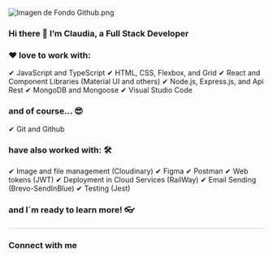 ![Imagen de Fondo Github.png](https://github.com/mcvasquezas/mcvasquezas/blob/b4f437f46a7fb1d4188afdb9c8a6fa58d8d2a96b/Imagen%20de%20Perfil%20Github.png)
### Hi there 👋 I’m Claudia, a Full Stack Developer

### ❤ love to work with:
✔ JavaScript and TypeScript
✔ HTML, CSS, Flexbox, and Grid
✔ React and Component Libraries (Material UI and others)
✔ Node.js, Express.js, and Api Rest
✔ MongoDB and Mongoose
✔ Visual Studio Code

### and of course... 😎
✔ Git and Github

### have also worked with: 🛠
✔ Image and file management (Cloudinary)
✔ Figma
✔ Postman
✔ Web tokens (JWT)
✔ Deployment in Cloud Services (RailWay)
✔ Email Sending (Brevo-SendInBlue)
✔ Testing (Jest)

### and I´m ready to learn more! 👓

<style>
  /* Estilo para la línea */
  hr {
    height: 1px;
    background-color: #ccc;
    border: none;
    margin-top: 20px;
    margin-bottom: 20px;
  }

  /* Estilo para el ícono */
  .icon {
    height: 5px; /* Ajusta el valor para cambiar el tamaño vertical */
    width: 5px; /* Ajusta el valor para cambiar el tamaño horizontal */
    margin-right: 5px; /* Ajusta el valor para agregar un espacio entre el ícono y el texto */
  }
</style>

<!-- HTML -->
<hr>
<h3>Connect with me <a href="https://linkedin.com/in/www.linkedin.com/in/claudiavas" target="blank">
  <img class="icon" align="center" src="https://raw.githubusercontent.com/rahuldkjain/github-profile-readme-generator/master/src/images/icons/Social/linked-in-alt.svg" alt="www.linkedin.com/in/claudiavas" />
</a></h3>
